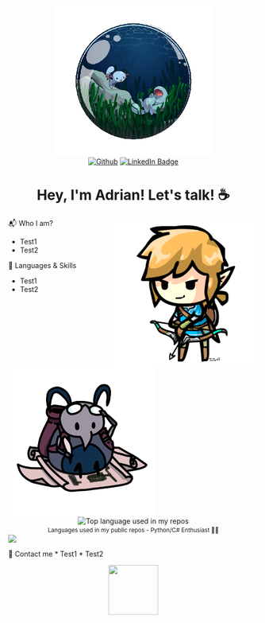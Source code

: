 <div id="header" align="center">
  <img src='https://github.com/Adrin63/Adrin63/blob/main/whooper.gif' height="300"/>
  <div id="badges">
    <a href="https://github.com/Adrin63">
      <img alt="Github" src="https://img.shields.io/badge/GitHub-%2312100E.svg?&style=for-the-badge&logo=Github&logoColor=white" /></a>
    <a href="https://www.linkein.com/in/adrianrl/">
      <img src="https://img.shields.io/badge/LinkedIn-blue?style=for-the-badge&logo=linkedin&logoColor=white" alt="LinkedIn Badge"/>
    </a>
    <!--a href="https://www.youtube.com/@adrin63_/videos">
      <img src="https://img.shields.io/badge/YouTube-red?style=for-the-badge&logo=youtube&logoColor=white" alt="Youtube Badge"/>
    </a-->
  </div>
</div>
<h1 align="center">Hey, I'm Adrian! Let's talk! ☕</h1>

<!--About Myself-->
<div>
  <img src='https://github.com/Adrin63/Adrin63/blob/main/Myself.gif' height="300" align="right"/>
  <p>📬 Who I am?
  
  * Test1
  * Test2
  </p>
</div>
<!--Programming Languages-->
<div>
  <img src='https://github.com/Adrin63/Adrin63/blob/main/Languages.png' height="300" align="left"/>
  <p>🎯 Languages & Skills

  * Test1
  * Test2
  </p>
</div>

<!--Language Rating-->
<div align="center">
  <img width="" src="https://github-readme-stats.vercel.app/api/top-langs/?username=Adrin63&layout=compact&hide_title=1&card_width=300" alt="Top language used in my repos" />
  <br />
  <small>Languages used in my public repos - Python/C# Enthusiast ✌🏻</small>
  <br />
</div>

<!--Socials-->

<div>
  <img src='https://github.com/Adrin63/Adrin63/blob/main/Socials.gif' height="500" align="center"/>

  <p>📌 Contact me
  * Test1
  * Test2
  </p>
</div>

<div align ="center">
  <img src='https://github.com/Adrin63/Adrin63/Socials.gif' height="100" width="100"/>
</div>
